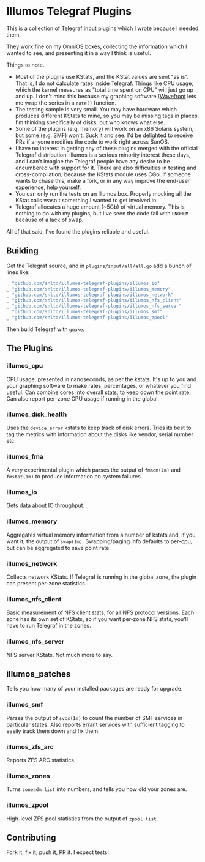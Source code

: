 # Illumos Telegraf Plugins

This is a collection of Telegraf input plugins which I wrote because I needed
them.

They work fine on my OmniOS boxes, collecting the information which I wanted
to see, and presenting it in a way I think is useful.

Things to note.

* Most of the plugins use KStats, and the KStat values are sent "as is". That
  is, I do not calculate rates inside Telegraf. Things like CPU usage, which
  the kernel measures as "total time spent on CPU" will just go up and up. I
  don't mind this because my graphing software
  ([Wavefront](https://wavefront.com) lets me wrap the series in a `rate()`
  function.
* The testing sample is very small. You may have hardware which produces
  different KStats to mine, so you may be missing tags in places. I'm thinking
  specifically of disks, but who knows what else.
* Some of the plugins (e.g. memory) will work on an x86 Solaris system, but
  some (e.g. SMF) won't. Suck it and see. I'd be delighted to receive  PRs if
  anyone modifies the code to work right across SunOS.
* I have no interest in getting any of these plugins merged with the official
  Telegraf distribution. Illumos is a serious minority interest these days,
  and I can't imagine the Telegraf people have any desire to be encumbered
  with support for it. There are also difficulties in testing and
  cross-compilation, because the KStats module uses CGo. If someone wants to
  chase this, make a fork, or in any way improve the end-user experience, help
  yourself.
* You can only run the tests on an Illumos box. Properly mocking all the KStat
  calls wasn't something I wanted to get involved in.
* Telegraf allocates a huge amount (~5Gb) of virtual memory. This is nothing
  to do with my plugins, but I've seen the code fail with `ENOMEM` because of
  a lack of swap.

All of that said, I've found the plugins reliable and useful.

## Building

Get the Telegraf source, and in `plugins/input/all/all.go` add a
bunch of lines like:

```go
_ "github.com/snltd/illumos-telegraf-plugins/illumos_io"
_ "github.com/snltd/illumos-telegraf-plugins/illumos_memory"
_ "github.com/snltd/illumos-telegraf-plugins/illumos_network"
_ "github.com/snltd/illumos-telegraf-plugins/illumos_nfs_client"
_ "github.com/snltd/illumos-telegraf-plugins/illumos_nfs_server"
_ "github.com/snltd/illumos-telegraf-plugins/illumos_smf"
_ "github.com/snltd/illumos-telegraf-plugins/illumos_zpool"
```

Then build Telegraf with `gmake`.

## The Plugins

### illumos_cpu
CPU usage, presented in nanoseconds, as per the kstats. It's up to you and
your graphing software to make rates, percentages, or whatever you find
useful. Can combine cores into overall stats, to keep down the point rate. Can
also report per-zone CPU usage if running in the global.

### illumos_disk_health
Uses the `device_error` kstats to keep track of disk errors. Tries its best to
tag the metrics with information about the disks like vendor, serial number
etc.

### illumos_fma
A very experimental plugin which parses the output of `fmadm(1m)` and
`fmstat(1m)` to produce information on system failures.

### illumos_io
Gets data about IO throughput.

### illumos_memory
Aggregates virtual memory information from a number of kstats and, if you want
it, the output of `swap(1m)`. Swapping/paging info defaults to per-cpu, but
can be aggregated to save point rate.

### illumos_network
Collects network KStats. If Telegraf is running in the global zone, the plugin
can present per-zone statistics.

### illumos_nfs_client
Basic measurement of NFS client stats, for all NFS protocol versions. Each
zone has its own set of KStats, so if you want per-zone NFS stats, you'll have
to run Telegraf in the zones.

### illumos_nfs_server
NFS server KStats. Not much more to say.

## illumos_patches
Tells you how many of your installed packages are ready for upgrade.

### illumos_smf
Parses the output of `svcs(1m)` to count the number of SMF services in
particular states. Also reports errant services with sufficient tagging to
easily track them down and fix them.

### illumos_zfs_arc
Reports ZFS ARC statistics.

### illumos_zones
Turns `zoneadm list` into numbers, and tells you how old your zones are.

### illumos_zpool
High-level ZFS pool statistics from the output of `zpool list`.

## Contributing

Fork it, fix it, push it, PR it. I expect tests!
